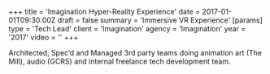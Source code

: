+++
title = 'Imagination Hyper-Reality Experience'
date = 2017-01-01T09:30:00Z
draft = false
summary = 'Immersive VR Experience'
[params]
  type = 'Tech Lead'
  client = 'Imagination'
  agency = 'Imagination'
  year = '2017'
  video = ''
+++

Architected, Spec’d and Managed 3rd party teams doing animation art (The Mill), audio (GCRS) and internal freelance tech development team.
